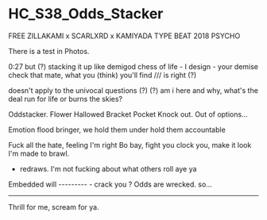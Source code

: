 # HC_S38_Odds_Stacker

FREE ZILLAKAMI x SCARLXRD x KAMIYADA TYPE BEAT 2018 PSYCHO

There is a test in Photos.

0:27
but (?) stacking it up like demigod
chess of life - I design - your demise
check that mate, what you (think) you'll find  /// is right (?)

doesn't apply to the univocal questions (?) (?)
am i here and why, what's the deal
run for life or burns the skies?

Oddstacker.
Flower
Hallowed
Bracket
Pocket
Knock out.
Out of options...

Emotion flood bringer, we hold them under
hold them accountable

Fuck all the hate, feeling I'm right
Bo bay, fight you clock you, make it look I'm made to brawl.
- redraws. I'm not fucking about what others roll aye ya

Embedded will --------- - crack you ?
Odds are wrecked.
so...


---
Thrill for me, scream for ya.








